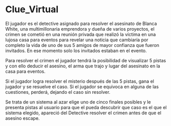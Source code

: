 # Clue_Virtual

El jugador es el detective asignado para resolver el asesinato de Blanca White, una multimillonaria emprendora y dueña de varios proyectos, el crimen se cometió en una reunión privada que realizó la víctima en una lujosa casa para eventos para revelar una noticia que cambiaría por completo la vida de uno de sus 5 amigos de mayor confianza que fueron invitados. En ese momento solo los invitados estaban en el evento.

Para resolver el crimen el jugador tendrá la posibilidad de visualizar 5 pistas y con ello deducir el asesino, el arma que trajo y lugar del asesinato en la casa para eventos.

Si el jugador logra resolver el misterio después de las 5 pistas, gana el jugador y se resuelve el caso. Si el jugador se equivoca en alguna de las cuestiones, perderá, dejando el caso sin resolver.

Se trata de un sistema al azar elige uno de cinco finales posibles y le presenta pistas al usuario para que el pueda descubrir que caso es el que el sistema elegido, apareció del Detective resolver el crimen antes de que el asesino escape.
